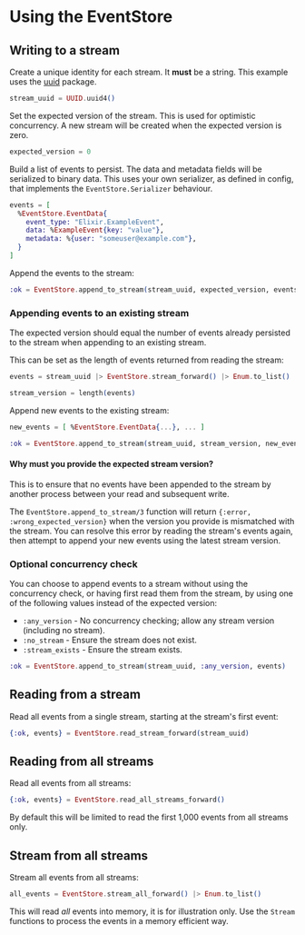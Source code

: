 # Using the EventStore

## Writing to a stream

Create a unique identity for each stream. It **must** be a string. This example uses the [uuid](https://hex.pm/packages/uuid) package.

```elixir
stream_uuid = UUID.uuid4()
```

Set the expected version of the stream. This is used for optimistic concurrency. A new stream will be created when the expected version is zero.

```elixir
expected_version = 0
```

Build a list of events to persist. The data and metadata fields will be serialized to binary data. This uses your own serializer, as defined in config, that implements the `EventStore.Serializer` behaviour.

```elixir
events = [
  %EventStore.EventData{
    event_type: "Elixir.ExampleEvent",
    data: %ExampleEvent{key: "value"},
    metadata: %{user: "someuser@example.com"},
  }
]
```

Append the events to the stream:

```elixir
:ok = EventStore.append_to_stream(stream_uuid, expected_version, events)
```

### Appending events to an existing stream

The expected version should equal the number of events already persisted to the stream when appending to an existing stream.

This can be set as the length of events returned from reading the stream:

```elixir
events = stream_uuid |> EventStore.stream_forward() |> Enum.to_list()

stream_version = length(events)
```

Append new events to the existing stream:

```elixir
new_events = [ %EventStore.EventData{...}, ... ]

:ok = EventStore.append_to_stream(stream_uuid, stream_version, new_events)
```

#### Why must you provide the expected stream version?

This is to ensure that no events have been appended to the stream by another process between your read and subsequent write.

The `EventStore.append_to_stream/3` function will return `{:error, :wrong_expected_version}` when the version you provide is mismatched with the stream. You can resolve this error by reading the stream's events again, then attempt to append your new events using the latest stream version.

### Optional concurrency check

You can choose to append events to a stream without using the concurrency check, or having first read them from the stream, by using one of the following values instead of the expected version:

- `:any_version` - No concurrency checking; allow any stream version (including no stream).
- `:no_stream` - Ensure the stream does not exist.
- `:stream_exists` - Ensure the stream exists.

```elixir
:ok = EventStore.append_to_stream(stream_uuid, :any_version, events)
```

## Reading from a stream

Read all events from a single stream, starting at the stream's first event:

```elixir
{:ok, events} = EventStore.read_stream_forward(stream_uuid)
```

## Reading from all streams

Read all events from all streams:

```elixir
{:ok, events} = EventStore.read_all_streams_forward()
```

By default this will be limited to read the first 1,000 events from all streams only.

## Stream from all streams

Stream all events from all streams:

```elixir
all_events = EventStore.stream_all_forward() |> Enum.to_list()
```

This will read *all* events into memory, it is for illustration only. Use the `Stream` functions to process the events in a memory efficient way.
